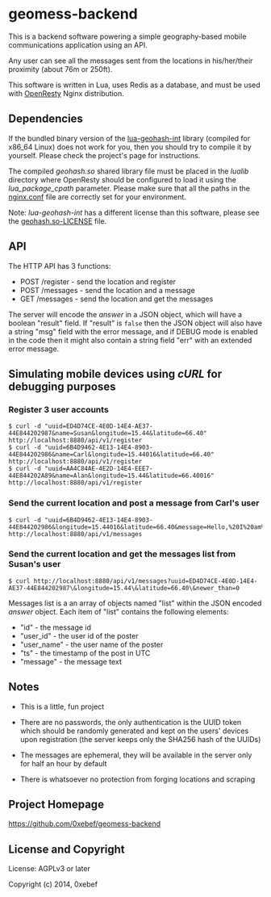 # geomess-backend

This is a backend software powering a simple geography-based mobile communications application using an API.

Any user can see all the messages sent from the locations in his/her/their proximity (about 76m or 250ft).

This software is written in Lua, uses Redis as a database, and must be used with [OpenResty](https://openresty.org) Nginx distribution.

## Dependencies

If the bundled binary version of the [lua-geohash-int](https://github.com/0xebef/lua-geohash-int) library (compiled for x86_64 Linux) does not work for you, then you should try to compile it by yourself. Please check the project's page for instructions.

The compiled *geohash.so* shared library file must be placed in the *lualib* directory where OpenResty should be configured to load it using the *lua_package_cpath* parameter. Please make sure that all the paths in the [nginx.conf](openresty/conf/nginx.conf) file are correctly set for your environment.

Note: *lua-geohash-int* has a different license than this software, please see the [geohash.so-LICENSE](lualib/geohash.so-LICENSE) file.

## API

The HTTP API has 3 functions:

* POST /register - send the location and register
* POST /messages - send the location and a message
* GET /messages - send the location and get the messages

The server will encode the *answer* in a JSON object, which will have a boolean "result" field. If "result" is `false` then the JSON object will also have a string "msg" field with the error message, and if DEBUG mode is enabled in the code then it might also contain a string field "err" with an extended error message.

## Simulating mobile devices using *cURL* for debugging purposes

### Register 3 user accounts

```
$ curl -d "uuid=ED4D74CE-4E0D-14E4-AE37-44E844202987&name=Susan&longitude=15.44&latitude=66.40" http://localhost:8880/api/v1/register
$ curl -d "uuid=6B4D9462-4E13-14E4-8903-44E844202986&name=Carl&longitude=15.44016&latitude=66.40" http://localhost:8880/api/v1/register
$ curl -d "uuid=AA4C84AE-4E2D-14E4-EEE7-44E844202A89&name=Alan&longitude=15.44&latitude=66.40016" http://localhost:8880/api/v1/register
```

### Send the current location and post a message from Carl's user

```
$ curl -d "uuid=6B4D9462-4E13-14E4-8903-44E844202986&longitude=15.44016&latitude=66.40&message=Hello,%20I%20am%20Carl" http://localhost:8880/api/v1/messages
```

### Send the current location and get the messages list from Susan's user

```
$ curl http://localhost:8880/api/v1/messages?uuid=ED4D74CE-4E0D-14E4-AE37-44E844202987\&longitude=15.44\&latitude=66.40\&newer_than=0
```

Messages list is a an array of objects named "list" within the JSON encoded *answer* object. Each item of "list" contains the following elements:

* "id" - the message id
* "user_id" - the user id of the poster
* "user_name" - the user name of the poster
* "ts" - the timestamp of the post in UTC
* "message" - the message text

## Notes

* This is a little, fun project

* There are no passwords, the only authentication is the UUID token which should be randomly generated and kept on the users' devices upon registration (the server keeps only the SHA256 hash of the UUIDs)

* The messages are ephemeral, they will be available in the server only for half an hour by default

* There is whatsoever no protection from forging locations and scraping

## Project Homepage

https://github.com/0xebef/geomess-backend

## License and Copyright

License: AGPLv3 or later

Copyright (c) 2014, 0xebef
